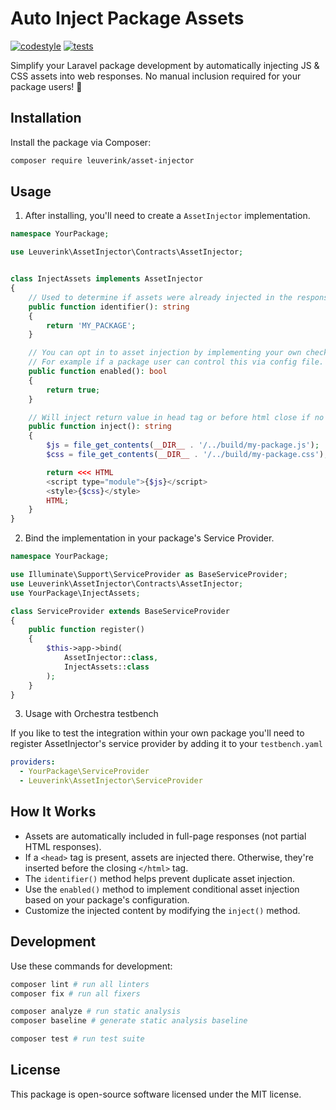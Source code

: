 # Auto Inject Package Assets

[![codestyle](https://github.com/gwleuverink/inject-package-assets/actions/workflows/codestyle.yml/badge.svg)](https://github.com/gwleuverink/inject-package-assets/actions/workflows/codestyle.yml)
[![tests](https://github.com/gwleuverink/inject-package-assets/actions/workflows/tests.yml/badge.svg)](https://github.com/gwleuverink/inject-package-assets/actions/workflows/tests.yml)

Simplify your Laravel package development by automatically injecting JS & CSS assets into web responses. No manual inclusion required for your package users! 🚀

## Installation

Install the package via Composer:

```bash
composer require leuverink/asset-injector
```

## Usage

1. After installing, you'll need to create a `AssetInjector` implementation.

```php
namespace YourPackage;

use Leuverink\AssetInjector\Contracts\AssetInjector;


class InjectAssets implements AssetInjector
{
    // Used to determine if assets were already injected in the response
    public function identifier(): string
    {
        return 'MY_PACKAGE';
    }

    // You can opt in to asset injection by implementing your own checks.
    // For example if a package user can control this via config file.
    public function enabled(): bool
    {
        return true;
    }

    // Will inject return value in head tag or before html close if no head is present
    public function inject(): string
    {
        $js = file_get_contents(__DIR__ . '/../build/my-package.js');
        $css = file_get_contents(__DIR__ . '/../build/my-package.css');

        return <<< HTML
        <script type="module">{$js}</script>
        <style>{$css}</style>
        HTML;
    }
}
```

2. Bind the implementation in your package's Service Provider.

```php
namespace YourPackage;

use Illuminate\Support\ServiceProvider as BaseServiceProvider;
use Leuverink\AssetInjector\Contracts\AssetInjector;
use YourPackage\InjectAssets;

class ServiceProvider extends BaseServiceProvider
{
    public function register()
    {
        $this->app->bind(
            AssetInjector::class,
            InjectAssets::class
        );
    }
}
```

3. Usage with Orchestra testbench

If you like to test the integration within your own package you'll need to register AssetInjector's service provider by adding it to your `testbench.yaml`

```yaml
providers:
  - YourPackage\ServiceProvider
  - Leuverink\AssetInjector\ServiceProvider
```

## How It Works

- Assets are automatically included in full-page responses (not partial HTML responses).
- If a `<head>` tag is present, assets are injected there. Otherwise, they're inserted before the closing `</html>` tag.
- The `identifier()` method helps prevent duplicate asset injection.
- Use the `enabled()` method to implement conditional asset injection based on your package's configuration.
- Customize the injected content by modifying the `inject()` method.

## Development

Use these commands for development:

```bash
composer lint # run all linters
composer fix # run all fixers

composer analyze # run static analysis
composer baseline # generate static analysis baseline

composer test # run test suite
```

## License

This package is open-source software licensed under the MIT license.
